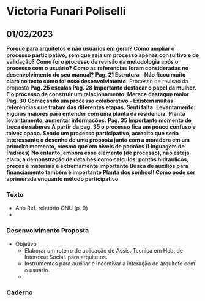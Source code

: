 #  Victoria Funari Poliselli
## 01/02/2023


**Porque para arquitetos e não usuários em geral?**
**Como ampliar o processo participativo, sem que seja um processo apenas consultivo e de validação?**
**Como foi o processo de revisão da metodologia após o processo com o usuário?**
**Como as referencias foram consideradas no desenvolvimento do seu manual?**
**Pag. 21 Estrutura - Náo ficou muito claro no texto como foi esse desenvolvimento.** Processo de revisáo da proposta
**Pag. 25 escalas**
**Pag. 28 Importante destacar o papel da mulher. E o processo de construir um relacionamento. Merece destaque maior**
**Pag. 30 Começando um processo colaborativo - Existem muitas referências que tratam das diferentes etapas. Senti falta.**
**Levantamento: Figuras maiores para entender com uma planta da residencia.**
**Planta levantamento, aumentar informacões.**
**Pag. 35 Importante momento de troca de saberes**
**A partir da pag. 35 o processo fica um pouco confuso e talvez opaco. Sendo um processo participativo, acredito que seria interessante o desenho de uma proposta junto com a moradora em um primeiro momento, mesmo que em níveis de padrões (Linguagem de Padrões)**
**No entanto, embora esse elemento (de processo), não esteja claro, a demonstração de detalhes como calculos, pontos hidraulicos, preços e materiais é extremamente importante**
**Busca de auxilios para financiamento também é importante**
**Planta dos sonhos!! Como pode ser aprimorada enquanto método participativo** 

### Texto

* Ano Ref. relatório ONU (p. 9)
* 


### Desenvolvimento Proposta

* Objetivo
    *  Elaborar um roteiro de aplicação de Assis. Tecnica em Hab. de Interesse Social. para arquitetos.
    * Instrumentos para auxiliar e incentivar a interação do arquiteto com o usuário. 
    * 


### Caderno

### 
